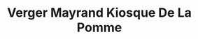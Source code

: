 ---
title: "Verger Mayrand Kiosque De La Pomme"
url: /saint-anne-de-la-perade/verger-mayrand-kiosque-de-la-pomme/
shop: farm
---